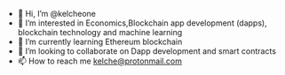- 👋 Hi, I’m @kelcheone
- 👀 I’m interested in Economics,Blockchain app development (dapps), blockchain technology and machine learning
- 🌱 I’m currently learning Ethereum blockchain
- 💞️ I’m looking to collaborate on Dapp development and smart contracts
- 📫 How to reach me kelche@protonmail.com 

<!---
kelcheone/kelcheone is a ✨ special ✨ repository because its `README.md` (this file) appears on your GitHub profile.
You can click the Preview link to take a look at your changes.
--->
